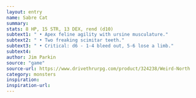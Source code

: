```yaml
---
layout: entry
name: Sabre Cat
summary:
stats: 8 HP, 15 STR, 13 DEX, rend (d10)
subtext1: " • Apex feline agility with ursine musculature."
subtext2: " • Two freaking scimitar teeth."
subtext3: " • Critical: d6 - 1-4 bleed out, 5-6 lose a limb."
subtext4:
author: Jim Parkin
source: "game"
source-url: https://www.drivethrurpg.com/product/324238/Weird-North
category: monsters
inspiration:
inspiration-url:
---
```

